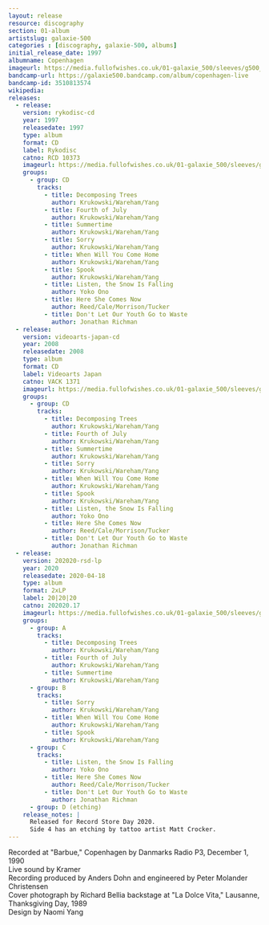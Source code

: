 ```yaml
---
layout: release
resource: discography
section: 01-album
artistslug: galaxie-500
categories : [discography, galaxie-500, albums]
initial_release_date: 1997
albumname: Copenhagen
imageurl: https://media.fullofwishes.co.uk/01-galaxie_500/sleeves/g500_copenhagen.jpg
bandcamp-url: https://galaxie500.bandcamp.com/album/copenhagen-live
bandcamp-id: 3510813574
wikipedia:
releases:
  - release:
    version: rykodisc-cd
    year: 1997
    releasedate: 1997
    type: album
    format: CD
    label: Rykodisc
    catno: RCD 10373
    imageurl: https://media.fullofwishes.co.uk/01-galaxie_500/sleeves/g500_copenhagen.jpg
    groups:
      - group: CD
        tracks:
          - title: Decomposing Trees
            author: Krukowski/Wareham/Yang
          - title: Fourth of July
            author: Krukowski/Wareham/Yang
          - title: Summertime
            author: Krukowski/Wareham/Yang
          - title: Sorry
            author: Krukowski/Wareham/Yang
          - title: When Will You Come Home
            author: Krukowski/Wareham/Yang
          - title: Spook
            author: Krukowski/Wareham/Yang
          - title: Listen, the Snow Is Falling
            author: Yoko Ono
          - title: Here She Comes Now
            author: Reed/Cale/Morrison/Tucker
          - title: Don't Let Our Youth Go to Waste
            author: Jonathan Richman
  - release:
    version: videoarts-japan-cd
    year: 2008
    releasedate: 2008
    type: album
    format: CD
    label: Videoarts Japan
    catno: VACK 1371
    imageurl: https://media.fullofwishes.co.uk/01-galaxie_500/sleeves/g500_copenhagen.jpg
    groups:
      - group: CD
        tracks:
          - title: Decomposing Trees
            author: Krukowski/Wareham/Yang
          - title: Fourth of July
            author: Krukowski/Wareham/Yang
          - title: Summertime
            author: Krukowski/Wareham/Yang
          - title: Sorry
            author: Krukowski/Wareham/Yang
          - title: When Will You Come Home
            author: Krukowski/Wareham/Yang
          - title: Spook
            author: Krukowski/Wareham/Yang
          - title: Listen, the Snow Is Falling
            author: Yoko Ono
          - title: Here She Comes Now
            author: Reed/Cale/Morrison/Tucker
          - title: Don't Let Our Youth Go to Waste
            author: Jonathan Richman
  - release:
    version: 202020-rsd-lp
    year: 2020
    releasedate: 2020-04-18
    type: album
    format: 2xLP
    label: 20|20|20
    catno: 202020.17
    imageurl: https://media.fullofwishes.co.uk/01-galaxie_500/sleeves/galaxie-500-record-store-day-2020-copenhagen.jpg
    groups:
      - group: A
        tracks:
          - title: Decomposing Trees
            author: Krukowski/Wareham/Yang
          - title: Fourth of July
            author: Krukowski/Wareham/Yang
          - title: Summertime
            author: Krukowski/Wareham/Yang
      - group: B
        tracks:
          - title: Sorry
            author: Krukowski/Wareham/Yang
          - title: When Will You Come Home
            author: Krukowski/Wareham/Yang
          - title: Spook
            author: Krukowski/Wareham/Yang
      - group: C
        tracks:
          - title: Listen, the Snow Is Falling
            author: Yoko Ono
          - title: Here She Comes Now
            author: Reed/Cale/Morrison/Tucker
          - title: Don't Let Our Youth Go to Waste
            author: Jonathan Richman
      - group: D (etching)
    release_notes: |
      Released for Record Store Day 2020.
      Side 4 has an etching by tattoo artist Matt Crocker.
---
```

Recorded at "Barbue," Copenhagen by Danmarks Radio P3, December 1, 1990  
Live sound by Kramer  
Recording produced by Anders Dohn and engineered by Peter Molander Christensen  
Cover photograph by Richard Bellia backstage at "La Dolce Vita," Lausanne, Thanksgiving Day, 1989  
Design by Naomi Yang
